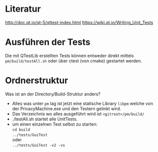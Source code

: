 # Literatur
<http://doc.qt.io/qt-5/qttest-index.html>
<https://wiki.qt.io/Writing_Unit_Tests>

# Ausführen der Tests
Die mit QTestLib erstellten Tests können entweder direkt mittels `pm/build/testAll.sh` oder über ctest (von cmake) gestartet werden.

# Ordnerstruktur
Was ist an der Directory/Build-Struktur anders?
* Alles was unter `pm` lag ist jetzt eine statische Library `libpm` welche von der PrivacyMachine.exe und den Testern gelinkt wird.  
* Das Verzeichnis wo alles ausgeführt wird ist `<gitroot>/pm/build/`  
* ./testAll.sh startet alle UnitTests.  
* um einen einzelnen Test selbst zu starten:  
  `cd build`  
  `../tests/GuiTest`  
  oder  
  `../tests/GuiTest -v2 -vs`  
